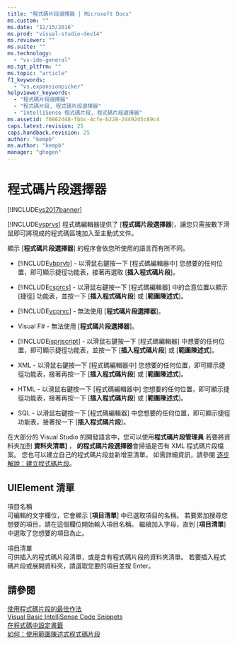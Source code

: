 ```yaml
---
title: "程式碼片段選擇器 | Microsoft Docs"
ms.custom: ""
ms.date: "12/15/2016"
ms.prod: "visual-studio-dev14"
ms.reviewer: ""
ms.suite: ""
ms.technology: 
  - "vs-ide-general"
ms.tgt_pltfrm: ""
ms.topic: "article"
f1_keywords: 
  - "vs.expansionpicker"
helpviewer_keywords: 
  - "程式碼片段選擇器"
  - "程式碼片段, 程式碼片段選擇器"
  - "IntelliSense 程式碼片段, 程式碼片段選擇器"
ms.assetid: f0862d48-fbbc-4cfe-b228-24492d5c89c4
caps.latest.revision: 25
caps.handback.revision: 25
author: "kempb"
ms.author: "kempb"
manager: "ghogen"
---
```

# 程式碼片段選擇器
[!INCLUDE[vs2017banner](../../code-quality/includes/vs2017banner.md)]

[!INCLUDE[vsprvs](../../code-quality/includes/vsprvs_md.md)] 程式碼編輯器提供了 \[**程式碼片段選擇器**\]，讓您只需按數下滑鼠即可將現成的程式碼區塊加入至主動式文件。  
  
 顯示 \[**程式碼片段選擇器**\] 的程序會依您所使用的語言而有所不同。  
  
-   [!INCLUDE[vbprvb](../../code-quality/includes/vbprvb_md.md)] \- 以滑鼠右鍵按一下 \[程式碼編輯器中\] 您想要的任何位置，即可顯示捷徑功能表，接著再選取 \[**插入程式碼片段**\]。  
  
-   [!INCLUDE[csprcs](../../data-tools/includes/csprcs_md.md)] \- 以滑鼠右鍵按一下 \[程式碼編輯器\] 中的合意位置以顯示 \[捷徑\] 功能表，並按一下 \[**插入程式碼片段**\] 或 \[**範圍陳述式**\]。  
  
-   [!INCLUDE[vcprvc](../../debugger/includes/vcprvc_md.md)] \- 無法使用 \[**程式碼片段選擇器**\]。  
  
-   Visual F\# \- 無法使用 \[**程式碼片段選擇器**\]。  
  
-   [!INCLUDE[jsprjscript](../../extensibility/debugger/includes/jsprjscript_md.md)] \- 以滑鼠右鍵按一下 \[程式碼編輯器\] 中想要的任何位置，即可顯示捷徑功能表，並按一下 \[**插入程式碼片段**\] 或 \[**範圍陳述式**\]。  
  
-   XML \- 以滑鼠右鍵按一下 \[程式碼編輯器中\] 您想要的任何位置，即可顯示捷徑功能表，接著再按一下 \[**插入程式碼片段**\] 或 \[**範圍陳述式**\]。  
  
-   HTML \- 以滑鼠右鍵按一下 \[程式碼編輯器中\] 您想要的任何位置，即可顯示捷徑功能表，接著再按一下 \[**插入程式碼片段**\] 或 \[**範圍陳述式**\]。  
  
-   SQL \- 以滑鼠右鍵按一下 \[程式碼編輯器\] 中您想要的任何位置，即可顯示捷徑功能表，接著按一下 \[**插入程式碼片段**\]。  
  
 在大部分的 Visual Studio 的開發語言中，您可以使用**程式碼片段管理員** 若要將資料夾加到 **資料夾清單\]** ， **的程式碼片段選擇器**會掃描是否有 XML 程式碼片段檔案。  您也可以建立自己的程式碼片段並新增至清單。  如需詳細資訊，請參閱 [逐步解說：建立程式碼片段](../../ide/walkthrough-creating-a-code-snippet.md)。  
  
## UIElement 清單  
 項目名稱  
 可編輯的文字欄位，它會顯示 \[**項目清單**\] 中已選取項目的名稱。  若要累加搜尋您想要的項目，請在這個欄位開始輸入項目名稱。  繼續加入字母，直到 \[**項目清單**\] 中選取了您想要的項目為止。  
  
 項目清單  
 可供插入的程式碼片段清單，或是含有程式碼片段的資料夾清單。  若要插入程式碼片段或展開資料夾，請選取您要的項目並按 Enter。  
  
## 請參閱  
 [使用程式碼片段的最佳作法](../../ide/best-practices-for-using-code-snippets.md)   
 [Visual Basic IntelliSense Code Snippets](/dotnet/visual-basic/developing-apps/using-ide/intellisense-code-snippets)   
 [在程式碼中設定書籤](../../ide/setting-bookmarks-in-code.md)   
 [如何：使用範圍陳述式程式碼片段](../Topic/How%20to:%20Use%20Surround-with%20Code%20Snippets.md)